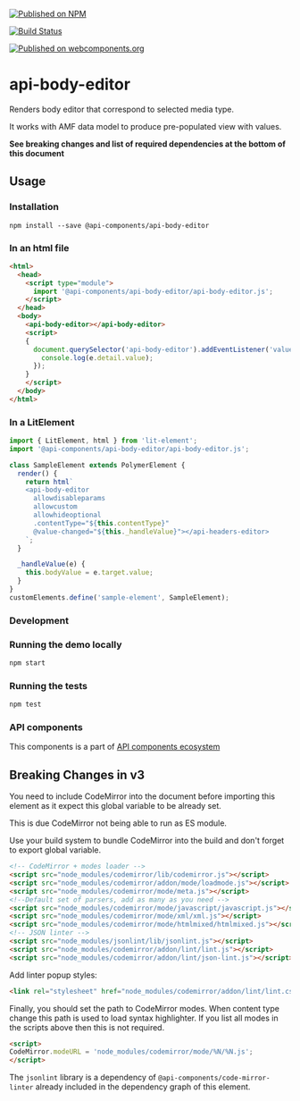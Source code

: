 [![Published on NPM](https://img.shields.io/npm/v/@api-components/api-body-editor.svg)](https://www.npmjs.com/package/@api-components/api-body-editor)

[![Build Status](https://travis-ci.org/advanced-rest-client/api-url-data-model.svg?branch=stage)](https://travis-ci.org/advanced-rest-client/api-body-editor)

[![Published on webcomponents.org](https://img.shields.io/badge/webcomponents.org-published-blue.svg)](https://www.webcomponents.org/element/advanced-rest-client/api-body-editor)

# api-body-editor

Renders body editor that correspond to selected media type.

It works with AMF data model to produce pre-populated view with values.

**See breaking changes and list of required dependencies at the bottom of this document**

## Usage

### Installation
```
npm install --save @api-components/api-body-editor
```

### In an html file

```html
<html>
  <head>
    <script type="module">
      import '@api-components/api-body-editor/api-body-editor.js';
    </script>
  </head>
  <body>
    <api-body-editor></api-body-editor>
    <script>
    {
      document.querySelector('api-body-editor').addEventListener('value-changed', (e) => {
        console.log(e.detail.value);
      });
    }
    </script>
  </body>
</html>
```

### In a LitElement

```js
import { LitElement, html } from 'lit-element';
import '@api-components/api-body-editor/api-body-editor.js';

class SampleElement extends PolymerElement {
  render() {
    return html`
    <api-body-editor
      allowdisableparams
      allowcustom
      allowhideoptional
      .contentType="${this.contentType}"
      @value-changed="${this._handleValue}"></api-headers-editor>
    `;
  }

  _handleValue(e) {
    this.bodyValue = e.target.value;
  }
}
customElements.define('sample-element', SampleElement);
```

### Development


### Running the demo locally

```sh
npm start
```

### Running the tests
```sh
npm test
```

### API components

This components is a part of [API components ecosystem](https://elements.advancedrestclient.com/)

## Breaking Changes in v3

You need to include CodeMirror into the document before importing this element
as it expect this global variable to be already set.

This is due CodeMirror not being able to run as ES module.

Use your build system to bundle CodeMirror into the build and don't forget to export global variable.

```html
<!-- CodeMirror + modes loader -->
<script src="node_modules/codemirror/lib/codemirror.js"></script>
<script src="node_modules/codemirror/addon/mode/loadmode.js"></script>
<script src="node_modules/codemirror/mode/meta.js"></script>
<!--Default set of parsers, add as many as you need -->
<script src="node_modules/codemirror/mode/javascript/javascript.js"></script>
<script src="node_modules/codemirror/mode/xml/xml.js"></script>
<script src="node_modules/codemirror/mode/htmlmixed/htmlmixed.js"></script>
<!-- JSON linter -->
<script src="node_modules/jsonlint/lib/jsonlint.js"></script>
<script src="node_modules/codemirror/addon/lint/lint.js"></script>
<script src="node_modules/codemirror/addon/lint/json-lint.js"></script>
```

Add linter popup styles:

```html
<link rel="stylesheet" href="node_modules/codemirror/addon/lint/lint.css" />
```

Finally, you should set the path to CodeMirror modes. When content type change
this path is used to load syntax highlighter. If you list all modes in the scripts
above then this is not required.

```html
<script>
CodeMirror.modeURL = 'node_modules/codemirror/mode/%N/%N.js';
</script>
```

The `jsonlint` library is a dependency of `@api-components/code-mirror-linter`
already included in the dependency graph of this element.
